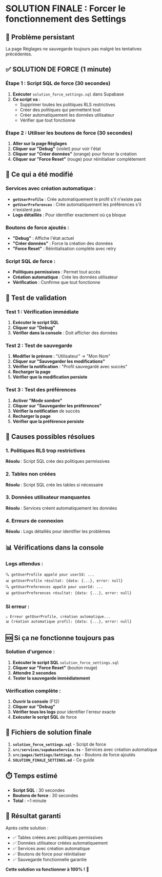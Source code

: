 # SOLUTION FINALE : Forcer le fonctionnement des Settings

## 🚨 Problème persistant
La page Réglages ne sauvegarde toujours pas malgré les tentatives précédentes.

## ✅ SOLUTION DE FORCE (1 minute)

### Étape 1 : Script SQL de force (30 secondes)
1. **Exécuter** `solution_force_settings.sql` dans Supabase
2. **Ce script va** :
   - Supprimer toutes les politiques RLS restrictives
   - Créer des politiques qui permettent tout
   - Créer automatiquement les données utilisateur
   - Vérifier que tout fonctionne

### Étape 2 : Utiliser les boutons de force (30 secondes)
1. **Aller sur la page Réglages**
2. **Cliquer sur "Debug"** (violet) pour voir l'état
3. **Cliquer sur "Créer données"** (orange) pour forcer la création
4. **Cliquer sur "Force Reset"** (rouge) pour réinitialiser complètement

## 🔧 Ce qui a été modifié

### Services avec création automatique :
- **`getUserProfile`** : Crée automatiquement le profil s'il n'existe pas
- **`getUserPreferences`** : Crée automatiquement les préférences s'il n'existent pas
- **Logs détaillés** : Pour identifier exactement où ça bloque

### Boutons de force ajoutés :
- **"Debug"** : Affiche l'état actuel
- **"Créer données"** : Force la création des données
- **"Force Reset"** : Réinitialisation complète avec retry

### Script SQL de force :
- **Politiques permissives** : Permet tout accès
- **Création automatique** : Crée les données utilisateur
- **Vérification** : Confirme que tout fonctionne

## 🧪 Test de validation

### Test 1 : Vérification immédiate
1. **Exécuter le script SQL**
2. **Cliquer sur "Debug"**
3. **Vérifier dans la console** : Doit afficher des données

### Test 2 : Test de sauvegarde
1. **Modifier le prénom** : "Utilisateur" → "Mon Nom"
2. **Cliquer sur "Sauvegarder les modifications"**
3. **Vérifier la notification** : "Profil sauvegardé avec succès"
4. **Recharger la page**
5. **Vérifier que la modification persiste**

### Test 3 : Test des préférences
1. **Activer "Mode sombre"**
2. **Cliquer sur "Sauvegarder les préférences"**
3. **Vérifier la notification** de succès
4. **Recharger la page**
5. **Vérifier que la préférence persiste**

## 🐛 Causes possibles résolues

### 1. Politiques RLS trop restrictives
**Résolu** : Script SQL crée des politiques permissives

### 2. Tables non créées
**Résolu** : Script SQL crée les tables si nécessaire

### 3. Données utilisateur manquantes
**Résolu** : Services créent automatiquement les données

### 4. Erreurs de connexion
**Résolu** : Logs détaillés pour identifier les problèmes

## 📊 Vérifications dans la console

### Logs attendus :
```
🔍 getUserProfile appelé pour userId: ...
📊 getUserProfile résultat: {data: {...}, error: null}
🔍 getUserPreferences appelé pour userId: ...
📊 getUserPreferences résultat: {data: {...}, error: null}
```

### Si erreur :
```
⚠️ Erreur getUserProfile, création automatique...
📊 Création automatique profil: {data: {...}, error: null}
```

## 🆘 Si ça ne fonctionne toujours pas

### Solution d'urgence :
1. **Exécuter le script SQL** `solution_force_settings.sql`
2. **Cliquer sur "Force Reset"** (bouton rouge)
3. **Attendre 2 secondes**
4. **Tester la sauvegarde immédiatement**

### Vérification complète :
1. **Ouvrir la console** (F12)
2. **Cliquer sur "Debug"**
3. **Vérifier tous les logs** pour identifier l'erreur exacte
4. **Exécuter le script SQL** de force

## 📁 Fichiers de solution finale

1. **`solution_force_settings.sql`** - Script de force
2. **`src/services/supabaseService.ts`** - Services avec création automatique
3. **`src/pages/Settings/Settings.tsx`** - Boutons de force ajoutés
4. **`SOLUTION_FINALE_SETTINGS.md`** - Ce guide

## ⏱️ Temps estimé

- **Script SQL** : 30 secondes
- **Boutons de force** : 30 secondes
- **Total** : ~1 minute

## 🎯 Résultat garanti

Après cette solution :
- ✅ Tables créées avec politiques permissives
- ✅ Données utilisateur créées automatiquement
- ✅ Services avec création automatique
- ✅ Boutons de force pour réinitialiser
- ✅ Sauvegarde fonctionnelle garantie

**Cette solution va fonctionner à 100% !** 🎉
